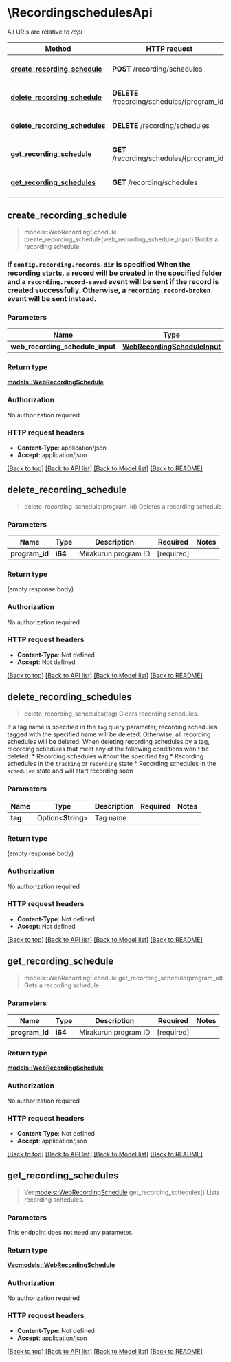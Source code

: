 # \RecordingschedulesApi

All URIs are relative to */api*

Method | HTTP request | Description
------------- | ------------- | -------------
[**create_recording_schedule**](RecordingschedulesApi.md#create_recording_schedule) | **POST** /recording/schedules | Books a recording schedule.
[**delete_recording_schedule**](RecordingschedulesApi.md#delete_recording_schedule) | **DELETE** /recording/schedules/{program_id} | Deletes a recording schedule.
[**delete_recording_schedules**](RecordingschedulesApi.md#delete_recording_schedules) | **DELETE** /recording/schedules | Clears recording schedules.
[**get_recording_schedule**](RecordingschedulesApi.md#get_recording_schedule) | **GET** /recording/schedules/{program_id} | Gets a recording schedule.
[**get_recording_schedules**](RecordingschedulesApi.md#get_recording_schedules) | **GET** /recording/schedules | Lists recording schedules.



## create_recording_schedule

> models::WebRecordingSchedule create_recording_schedule(web_recording_schedule_input)
Books a recording schedule.

### If `config.recording.records-dir` is specified  When the recording starts, a record will be created in the specified folder and a `recording.record-saved` event will be sent if the record is created successfully.  Otherwise, a `recording.record-broken` event will be sent instead.

### Parameters


Name | Type | Description  | Required | Notes
------------- | ------------- | ------------- | ------------- | -------------
**web_recording_schedule_input** | [**WebRecordingScheduleInput**](WebRecordingScheduleInput.md) |  | [required] |

### Return type

[**models::WebRecordingSchedule**](WebRecordingSchedule.md)

### Authorization

No authorization required

### HTTP request headers

- **Content-Type**: application/json
- **Accept**: application/json

[[Back to top]](#) [[Back to API list]](../README.md#documentation-for-api-endpoints) [[Back to Model list]](../README.md#documentation-for-models) [[Back to README]](../README.md)


## delete_recording_schedule

> delete_recording_schedule(program_id)
Deletes a recording schedule.

### Parameters


Name | Type | Description  | Required | Notes
------------- | ------------- | ------------- | ------------- | -------------
**program_id** | **i64** | Mirakurun program ID | [required] |

### Return type

 (empty response body)

### Authorization

No authorization required

### HTTP request headers

- **Content-Type**: Not defined
- **Accept**: Not defined

[[Back to top]](#) [[Back to API list]](../README.md#documentation-for-api-endpoints) [[Back to Model list]](../README.md#documentation-for-models) [[Back to README]](../README.md)


## delete_recording_schedules

> delete_recording_schedules(tag)
Clears recording schedules.

If a tag name is specified in the `tag` query parameter, recording schedules tagged with the specified name will be deleted.  Otherwise, all recording schedules will be deleted.  When deleting recording schedules by a tag, recording schedules that meet any of the following conditions won't be deleted:    * Recording schedules without the specified tag   * Recording schedules in the `tracking` or `recording` state   * Recording schedules in the `scheduled` state and will start recording     soon

### Parameters


Name | Type | Description  | Required | Notes
------------- | ------------- | ------------- | ------------- | -------------
**tag** | Option<**String**> | Tag name |  |

### Return type

 (empty response body)

### Authorization

No authorization required

### HTTP request headers

- **Content-Type**: Not defined
- **Accept**: Not defined

[[Back to top]](#) [[Back to API list]](../README.md#documentation-for-api-endpoints) [[Back to Model list]](../README.md#documentation-for-models) [[Back to README]](../README.md)


## get_recording_schedule

> models::WebRecordingSchedule get_recording_schedule(program_id)
Gets a recording schedule.

### Parameters


Name | Type | Description  | Required | Notes
------------- | ------------- | ------------- | ------------- | -------------
**program_id** | **i64** | Mirakurun program ID | [required] |

### Return type

[**models::WebRecordingSchedule**](WebRecordingSchedule.md)

### Authorization

No authorization required

### HTTP request headers

- **Content-Type**: Not defined
- **Accept**: application/json

[[Back to top]](#) [[Back to API list]](../README.md#documentation-for-api-endpoints) [[Back to Model list]](../README.md#documentation-for-models) [[Back to README]](../README.md)


## get_recording_schedules

> Vec<models::WebRecordingSchedule> get_recording_schedules()
Lists recording schedules.

### Parameters

This endpoint does not need any parameter.

### Return type

[**Vec<models::WebRecordingSchedule>**](WebRecordingSchedule.md)

### Authorization

No authorization required

### HTTP request headers

- **Content-Type**: Not defined
- **Accept**: application/json

[[Back to top]](#) [[Back to API list]](../README.md#documentation-for-api-endpoints) [[Back to Model list]](../README.md#documentation-for-models) [[Back to README]](../README.md)

